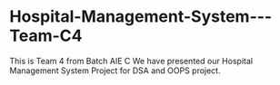 # Hospital-Management-System---Team-C4

This is Team 4 from Batch AIE C
We have presented our Hospital Management System Project for DSA and OOPS project.
